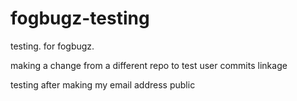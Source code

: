 # fogbugz-testing
testing. for fogbugz.

making a change from a different repo to test user commits linkage

testing after making my email address public
